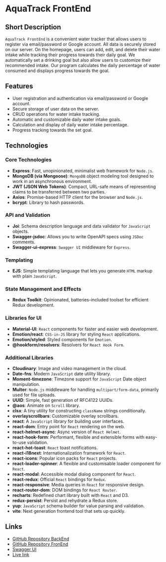 # AquaTrack FrontEnd

## Short Description

`AquaTrack FrontEnd` is a convenient water tracker that allows users to register
via email/password or Google account. All data is securely stored on our server.
On the homepage, users can add, edit, and delete their water intake while
tracking their progress towards their daily goal. We automatically set a
drinking goal but also allow users to customize their recommended intake. Our
program calculates the daily percentage of water consumed and displays progress
towards the goal.

## Features

- User registration and authentication via email/password or Google account.
- Secure storage of user data on the server.
- CRUD operations for water intake tracking.
- Automatic and customizable daily water intake goals.
- Calculation and display of daily water intake percentage.
- Progress tracking towards the set goal.

## Technologies

### Core Technologies

- **Express**: Fast, unopinionated, minimalist web framework for `Node.js`.
- **MongoDB (via Mongoose)**: `MongoDB` object modeling tool designed to work in
  an asynchronous environment.
- **JWT (JSON Web Tokens)**: Compact, URL-safe means of representing claims to
  be transferred between two parties.
- **Axios**: Promise-based HTTP client for the browser and `Node.js`.
- **bcrypt**: Library to hash passwords.

### API and Validation

- **Joi**: Schema description language and data validator for `JavaScript`
  objects.
- **Swagger-jsdoc**: Allows you to write OpenAPI specs using `JSDoc` comments.
- **Swagger-ui-express**: `Swagger UI` middleware for `Express`.

### Templating

- **EJS**: Simple templating language that lets you generate `HTML` markup with
  plain `JavaScript`.

### State Management and Effects

- **Redux Toolkit**: Opinionated, batteries-included toolset for efficient Redux
  development.

### Libraries for UI

- **Material-UI**: `React` components for faster and easier web development.
- **Emotion/react**: `CSS-in-JS` library for styling `React` applications.
- **Emotion/styled**: Styled components for `Emotion`.
- **@hookform/resolvers**: Resolvers for `React Hook Form`.

### Additional Libraries

- **Cloudinary**: Image and video management in the cloud.
- **Date-fns**: Modern `JavaScript` date utility library.
- **Moment-timezone**: Timezone support for `JavaScript` Date object
  manipulation.
- **Multer**: `Node.js` middleware for handling `multipart/form-data`, primarily
  used for file uploads.
- **UUID**: Simple, fast generation of RFC4122 UUIDs.
- **@aos**: Animate on `Scroll` library.
- **clsx**: A tiny utility for constructing `className` strings conditionally.
- **overlayscrollbars**: Customizable overlay scrollbars.
- **react**: A `JavaScript` library for building user interfaces.
- **react-dom**: Entry point for `React` rendering on the web.
- **react-helmet-async**: Async version of `React Helmet`.
- **react-hook-form**: Performant, flexible and extensible forms with
  easy-to-use validation.
- **react-hot-toast**: `React` toast notifications.
- **react-i18next**: Internationalization framework for `React`.
- **react-icons**: Popular icon packs for `React` projects.
- **react-loader-spinner**: A flexible and customisable loader component for
  `React`.
- **react-modal**: Accessible modal dialog component for `React`.
- **react-redux**: Official `React` bindings for `Redux`.
- **react-responsive**: Media queries in `React` for responsive design.
- **react-router-dom**: DOM bindings for `React Router`.
- **recharts**: Redefined chart library built with `React` and D3.
- **redux-persist**: Persist and rehydrate a Redux store.
- **yup**: `JavaScript` schema builder for value parsing and validation.
- **vite**: Next generation frontend tool that sets up quickly.



## Links

- [GitHub Repository BackEnd](https://github.com/KristinaHranovska/node-rest-api)
- [GitHub Repository FronEnd](https://github.com/KristinaHranovska/project-aqua-track)
- [Swagger UI](https://aqua-track-api.onrender.com/api-docs)
- [Live link](https://project-aqua-track.vercel.app)
